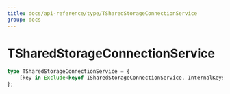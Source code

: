 ```yaml
---
title: docs/api-reference/type/TSharedStorageConnectionService
group: docs
---
```


# TSharedStorageConnectionService

```ts
type TSharedStorageConnectionService = {
    [key in Exclude<keyof ISharedStorageConnectionService, InternalKeys$4>]: unknown;
};
```


